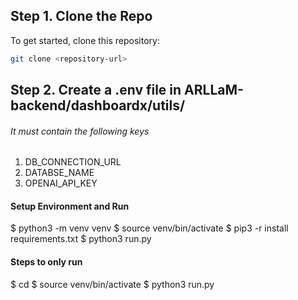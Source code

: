 ## Step 1. Clone the Repo
To get started, clone this repository:

```bash
git clone <repository-url>
```
## Step 2. Create a .env file in ARLLaM-backend/dashboardx/utils/ 
###### It must contain the following keys
1. DB_CONNECTION_URL
2. DATABSE_NAME
3. OPENAI_API_KEY

#### Setup Environment and Run
$ python3 -m venv venv
$ source venv/bin/activate
$ pip3 -r install requirements.txt
$ python3 run.py

#### Steps to only run
$ cd <repo root>
$ source venv/bin/activate
$ python3 run.py
